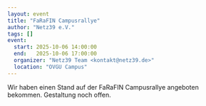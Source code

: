 ```yaml
---
layout: event
title: "FaRaFIN Campusrallye"
author: "Netz39 e.V." 
tags: []
event:
  start: 2025-10-06 14:00:00 
  end:   2025-10-06 17:00:00 
  organizer: "Netz39 Team <kontakt@netz39.de>" 
  location: "OVGU Campus"
---
```

Wir haben einen Stand auf der FaRaFIN Campusrallye angeboten bekommen. Gestaltung noch offen.
<!-- event imported from discord manual changes may be overwritten -->